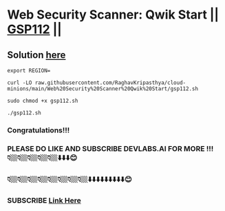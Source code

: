 # Web Security Scanner: Qwik Start || [GSP112](https://www.cloudskillsboost.google/focuses/1715?parent=catalog) ||

## Solution [here]()

```
export REGION=
```
```
curl -LO raw.githubusercontent.com/RaghavKripasthya/cloud-minions/main/Web%20Security%20Scanner%20Qwik%20Start/gsp112.sh

sudo chmod +x gsp112.sh

./gsp112.sh
```

### Congratulations!!! 
### PLEASE DO LIKE AND SUBSCRIBE DEVLABS.AI FOR MORE !!! 👇🏼👇🏼👇🏼👇🏼👇🏼⬇️⬇️⬇️😊
### 👇🏼👇🏼👇🏼👇🏼👇🏼👇🏼👇🏼👇🏼⬇️⬇️⬇️⬇️⬇️⬇️⬇️⬇️⬇️😊
### SUBSCRIBE [Link Here](https://www.youtube.com/channel/UCVFPYmP2CZvVmICxw7YHT8A)
